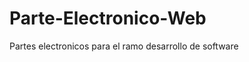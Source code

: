 Parte-Electronico-Web
=====================

Partes electronicos para el ramo desarrollo de software
